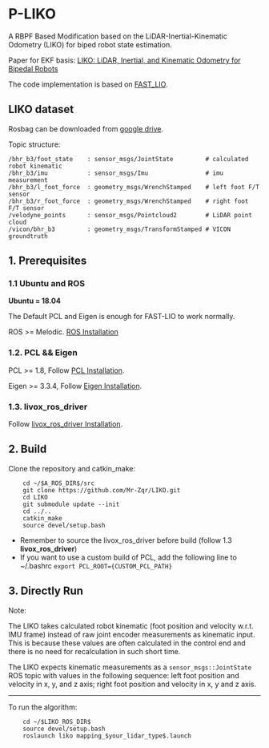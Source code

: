 # P-LIKO
A RBPF Based Modification based on the LiDAR-Inertial-Kinematic Odometry (LIKO) for biped robot state estimation. 

Paper for EKF basis: [LIKO: LiDAR, Inertial, and Kinematic Odometry for Bipedal Robots](https://arxiv.org/abs/2404.18047)

The code implementation is based on [FAST_LIO](https://github.com/hku-mars/FAST_LIO).

## LIKO dataset
Rosbag can be downloaded from [google drive](https://drive.google.com/drive/folders/1tK65gU_lPM_HGoSTMXppqyoMq6ejWbsH?usp=drive_link).

Topic structure: 
```
/bhr_b3/foot_state    : sensor_msgs/JointState         # calculated robot kinematic
/bhr_b3/imu           : sensor_msgs/Imu                # imu measurement
/bhr_b3/l_foot_force  : geometry_msgs/WrenchStamped    # left foot F/T sensor
/bhr_b3/r_foot_force  : geometry_msgs/WrenchStamped    # right foot F/T sensor
/velodyne_points      : sensor_msgs/Pointcloud2        # LiDAR point cloud
/vicon/bhr_b3         : geometry_msgs/TransformStamped # VICON groundtruth
```

## 1. Prerequisites
### 1.1 **Ubuntu** and **ROS**
**Ubuntu = 18.04**

The Default PCL and Eigen is enough for FAST-LIO to work normally.

ROS    >= Melodic. [ROS Installation](http://wiki.ros.org/ROS/Installation)

### 1.2. **PCL && Eigen**
PCL    >= 1.8,   Follow [PCL Installation](http://www.pointclouds.org/downloads/linux.html).

Eigen  >= 3.3.4, Follow [Eigen Installation](http://eigen.tuxfamily.org/index.php?title=Main_Page).

### 1.3. **livox_ros_driver**
Follow [livox_ros_driver Installation](https://github.com/Livox-SDK/livox_ros_driver).

## 2. Build
Clone the repository and catkin_make:

```
    cd ~/$A_ROS_DIR$/src
    git clone https://github.com/Mr-Zqr/LIKO.git
    cd LIKO
    git submodule update --init
    cd ../..
    catkin_make
    source devel/setup.bash
```
- Remember to source the livox_ros_driver before build (follow 1.3 **livox_ros_driver**)
- If you want to use a custom build of PCL, add the following line to ~/.bashrc
```export PCL_ROOT={CUSTOM_PCL_PATH}```
## 3. Directly Run
Note: 

The LIKO takes calculated robot kinematic (foot position and velocity w.r.t. IMU frame) instead of raw joint encoder measurements as kinematic input. This is because these values are often calculated in the control end and there is no need for recalculation in such short time. 

The LIKO expects kinematic measurements as a `sensor_msgs::JointState` ROS topic with values in the following sequence: left foot position and velocity in x, y, and z axis; right foot position and velocity in x, y and z axis. 

---
To run the algorithm: 
```
    cd ~/$LIKO_ROS_DIR$
    source devel/setup.bash
    roslaunch liko mapping_$your_lidar_type$.launch
```
